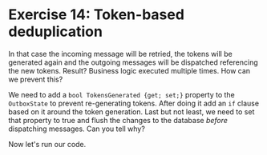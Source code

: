 # Exercise 14: Token-based deduplication

In that case the incoming message will be retried, the tokens will be generated again and the outgoing messages will be dispatched referencing the new tokens. Result? Business logic executed multiple times. How can we prevent this?

We need to add a `bool TokensGenerated {get; set;}` property to the `OutboxState` to prevent re-generating tokens. After doing it add an `if` clause based on it around the token generation. Last but not least, we need to set that property to true and flush the changes to the database *before* dispatching messages. Can you tell why?

Now let's run our code.
